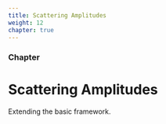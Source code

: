 ```yaml
---
title: Scattering Amplitudes
weight: 12
chapter: true
---
```


### Chapter 

# Scattering Amplitudes

Extending the basic framework.

